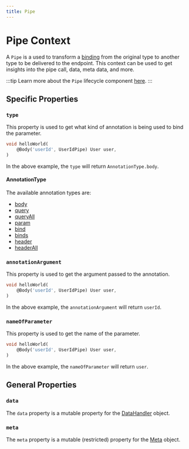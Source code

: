 ```yaml
---
title: Pipe
---
```


# Pipe Context

A `Pipe` is a used to transform a [binding](../core/binding) from the original type to another type to be delivered to the endpoint. This context can be used to get insights into the pipe call, data, meta data, and more.

:::tip
Learn more about the `Pipe` lifecycle component [here](../core/pipes).
:::

## Specific Properties

### `type`

This property is used to get what kind of annotation is being used to bind the parameter.

```dart
void helloWorld(
    @Body('userId', UserIdPipe) User user,
)
```

In the above example, the `type` will return `AnnotationType.body`.

#### AnnotationType

The available annotation types are:

- [body](../core/binding#body)
- [query](../core/binding#query)
- [queryAll](../core/binding#all-values)
- [param](../core/binding#param)
- [bind](../core/binding#bind)
- [binds](../core/binding#via-binds)
- [header](../core/binding#header)
- [headerAll](../core/binding#all-values-1)

### `annotationArgument`

This property is used to get the argument passed to the annotation.

```dart
void helloWorld(
    @Body('userId', UserIdPipe) User user,
)
```

In the above example, the `annotationArgument` will return `userId`.

### `nameOfParameter`

This property is used to get the name of the parameter.

```dart
void helloWorld(
    @Body('userId', UserIdPipe) User user,
)
```

In the above example, the `nameOfParameter` will return `user`.

## General Properties

### `data`

The `data` property is a mutable property for the [DataHandler](./core/data_handler) object.

### `meta`

The `meta` property is a mutable (restricted) property for the [Meta](./core/meta) object.
